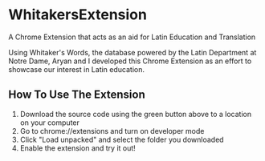 # WhitakersExtension

A Chrome Extension that acts as an aid for Latin Education and Translation

Using Whitaker's Words, the database powered by the Latin Department at Notre Dame, Aryan and I developed this Chrome Extension as an effort to showcase our interest in Latin education.

## How To Use The Extension

1) Download the source code using the green button above to a location on your computer
2) Go to chrome://extensions and turn on developer mode
3) Click "Load unpacked" and select the folder you downloaded
4) Enable the extension and try it out!
